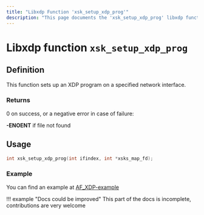 ```yaml
---
title: "Libxdp Function 'xsk_setup_xdp_prog'"
description: "This page documents the 'xsk_setup_xdp_prog' libxdp function, including its definition, usage, program types that can use it, and examples."
---
```

# Libxdp function `xsk_setup_xdp_prog`

## Definition

This function sets up an XDP program on a specified network interface.  

### Returns

0 on success, or a negative error in case of failure:

**-ENOENT** if file not found
    
## Usage

```c
int xsk_setup_xdp_prog(int ifindex, int *xsks_map_fd);
```

### Example

You can find an example at [AF_XDP-example](https://github.com/xdp-project/bpf-examples/tree/master/AF_XDP-example)

!!! example "Docs could be improved"
    This part of the docs is incomplete, contributions are very welcome
